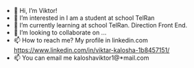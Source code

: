 - 👋 Hi, I’m Viktor!
- 👀 I’m interested in I am a student at school TelRan
- 🌱 I’m currently learning at school TelRan. Direction Front End.
- 💞️ I’m looking to collaborate on ...
- 📫 How to reach me? My profile in linkedin.com https://www.linkedin.com/in/viktar-kalosha-1b8457151/ 
- 📫 You can email me kaloshaviktor1@*mail.com

<!---
Viktarprof/Viktarprof is a ✨ special ✨ repository because its `README.md` (this file) appears on your GitHub profile.
You can click the Preview link to take a look at your changes.
--->
